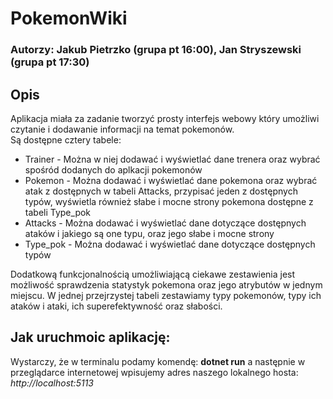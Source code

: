 # PokemonWiki

### Autorzy: Jakub Pietrzko (grupa pt 16:00), Jan Stryszewski (grupa pt 17:30)

## Opis
Aplikacja miała za zadanie tworzyć prosty interfejs webowy który umożliwi czytanie i dodawanie informacji na temat pokemonów.  
Są dostępne cztery tabele:  
- Trainer - Można w niej dodawać i wyświetlać dane trenera oraz wybrać spośród dodanych do aplkacji pokemonów
- Pokemon - Można dodawać i wyświetlać dane pokemona oraz wybrać atak z dostępnych w tabeli Attacks, przypisać jeden z dostępnych typów, wyświetla również słabe i mocne strony pokemona dostępne z tabeli Type_pok
- Attacks -  Można dodawać i wyświetlać dane dotyczące dostępnych ataków i jakiego są one typu, oraz jego słabe i mocne strony
- Type_pok - Można dodawać i wyświetlać dane dotyczące dostępnych typów
  
Dodatkową funkcjonalnością umożliwiającą ciekawe zestawienia jest możliwość sprawdzenia statystyk pokemona oraz jego atrybutów w jednym miejscu. W jednej przejrzystej tabeli zestawiamy typy pokemonów, typy ich ataków i ataki, ich superefektywność oraz słabości.

## Jak uruchmoic aplikację:
Wystarczy, że w terminalu podamy komendę: __dotnet run__ a następnie w przeglądarce internetowej wpisujemy adres naszego lokalnego hosta: _http://localhost:5113_

